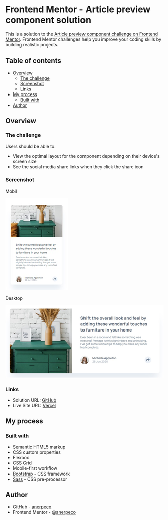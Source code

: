 # Frontend Mentor - Article preview component solution

This is a solution to the [Article preview component challenge on Frontend Mentor](https://www.frontendmentor.io/challenges/article-preview-component-dYBN_pYFT). Frontend Mentor challenges help you improve your coding skills by building realistic projects.

## Table of contents

- [Overview](#overview)
  - [The challenge](#the-challenge)
  - [Screenshot](#screenshot)
  - [Links](#links)
- [My process](#my-process)
  - [Built with](#built-with)
- [Author](#author)

## Overview

### The challenge

Users should be able to:

- View the optimal layout for the component depending on their device's screen size
- See the social media share links when they click the share icon

### Screenshot

Mobil

![](./assets/screenshot/screenshot-mobil.jpg)

Desktop

![](./assets/screenshot/screenshot-desktop.jpg)

### Links

- Solution URL: [GitHub](https://github.com/anerpeco/article-preview-component)
- Live Site URL: [Vercel](https://your-live-site-url.com)

## My process

### Built with

- Semantic HTML5 markup
- CSS custom properties
- Flexbox
- CSS Grid
- Mobile-first workflow
- [Bootstrap](https://getbootstrap.com/) - CSS framework
- [Sass](https://sass-lang.com/) - CSS pre-processor

## Author

- GitHub - [anerpeco](https://github.com/anerpeco)
- Frontend Mentor - [@anerpeco](https://www.frontendmentor.io/profile/anerpeco)
